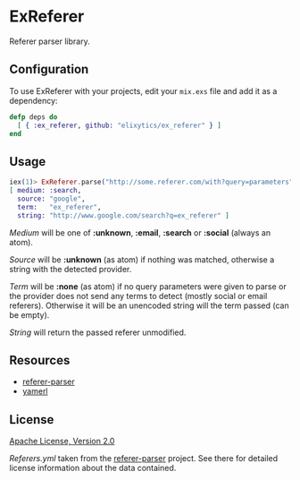 # ExReferer

Referer parser library.


## Configuration

To use ExReferer with your projects, edit your `mix.exs` file and add it as a
dependency:

```elixir
defp deps do
  [ { :ex_referer, github: "elixytics/ex_referer" } ]
end
```


## Usage

```elixir
iex(1)> ExReferer.parse("http://some.referer.com/with?query=parameters")
[ medium: :search,
  source: "google",
  term:   "ex_referer",
  string: "http://www.google.com/search?q=ex_referer" ]
```

_Medium_ will be one of __:unknown__, __:email__, __:search__ or __:social__ (always an atom).

_Source_ will be __:unknown__ (as atom) if nothing was matched, otherwise a string
with the detected provider.

_Term_ will be __:none__ (as atom) if no query parameters were given to parse or the
provider does not send any terms to detect (mostly social or email referers).
Otherwise it will be an unencoded string will the term passed (can be empty).

_String_ will return the passed referer unmodified.


## Resources

- [referer-parser](https://github.com/snowplow/referer-parser)
- [yamerl](https://github.com/yakaz/yamerl)


## License

[Apache License, Version 2.0](http://www.apache.org/licenses/LICENSE-2.0)

_Referers.yml_ taken from the [referer-parser](https://github.com/snowplow/referer-parser)
project. See there for detailed license information about the data contained.
